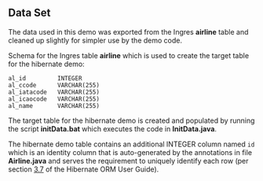 ## Data Set

The data used in this demo was exported from the Ingres **airline** table and cleaned up slightly for simpler use by the demo code.

Schema for the Ingres table **airline** which is used to create the target table for the hibernate demo:  

    al_id         INTEGER
    al_ccode      VARCHAR(255)
    al_iatacode   VARCHAR(255)
    al_icaocode   VARCHAR(255)
    al_name       VARCHAR(255)

The target table for the hibernate demo is created and populated by running the script **initData.bat** which executes the code in **InitData.java**.

The hibernate demo table contains an additional INTEGER column named `id` which is an identity column that is auto-generated by the annotations in file **Airline.java** and serves the requirement to uniquely identify each row (per section [3.7](https://docs.jboss.org/hibernate/orm/6.4/userguide/html_single/Hibernate_User_Guide.html#identifiers) of the Hibernate ORM User Guide).

